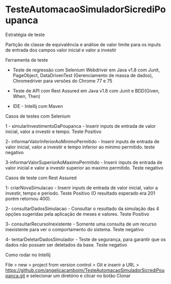 # TesteAutomacaoSimuladorSicrediPoupanca

Estratégia de teste

Partição de classe de equivalência e análise de valor limite para os inputs de entrada dos campos valor inicial e valor a investir

Ferramenta de teste

- Teste de regressão com Selenium Webdriver em Java v1.8 com Junit, PageObject, DataDrivenTest (Gerenciamento de massa de dados), Chromedriver para versões do Chrome 77 e 75

- Teste de API com Rest Assured em Java v1.8 com Junit e BDD(Given, When, Then)

- IDE - Intellij com Maven

Casos de testes com Selenium

1 - simularInvestimentoDaPoupanca - Inserir inputs de entrada de valor inicial, valor a investir e tempo. Teste Positivo 

2- informarValorInferiorAoMinimoPermitido - Inserir inputs de entrada de valor inicial, valor a investir e tempo inferior ao minimo permitido. teste negativo
 
3-informarValorSuperiorAoMaximoPermitido - Inserir inputs de entrada de valor inicial e valor a investir superior ao maximo permitido. Teste negativo

Casos de teste com Rest Assured

1- criarNovaSimulacao - Inserir inputs de entrada de valor inicial, valor a investir, tempo e periodo. Teste Positivo (O resultado esperado era 201 porém retornou 400).

2- consultarDadosSimulacao - Consultar o resultado da simulação das 4 opções sugeridas pela aplicação de meses e valores. Teste Positivo

3- consultarRecursoInexistente - Somente uma consulta de um recurso inexistente para ver o comportamento do sistema. Teste negativo

4- tentarDeletarDadosSimulador - Teste de segurança, para garantir que os dados não possam ser deletados da base. Teste negativo

Como rodar no Intellij 

File > new > project from version control > Git e inserir a URL > https://github.com/angelicacamboim/TesteAutomacaoSimuladorSicrediPoupanca.git e selecionar um diretório e clicar no botão Clonar



